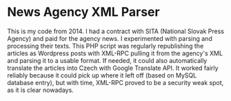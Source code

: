 # News Agency XML Parser

This is my code from 2014. I had a contract with SITA (National Slovak Press Agency) and paid for the agency news. I experimented with parsing and processing their texts. This PHP script was regularly republishing the articles as Wordpress posts with XML-RPC pulling it from the agency's XML and parsing it to a usable format. If needed, it could also automatically translate the articles into Czech with Google Translate API. It worked fairly reliably because it could pick up where it left off (based on MySQL database entry), but with time, XML-RPC proved to be a security weak spot, as it is clear nowadays.
